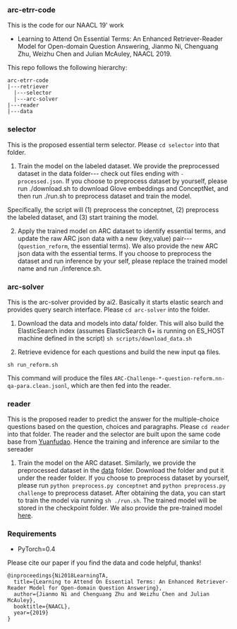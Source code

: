 ### arc-etrr-code
This is the code for our NAACL 19' work
- Learning to Attend On Essential Terms: An Enhanced Retriever-Reader Model for Open-domain Question Answering, Jianmo Ni, Chenguang Zhu, Weizhu Chen and Julian McAuley, NAACL 2019.

This repo follows the following hierarchy:
```
arc-etrr-code
|---retriever
  |---selector
  |---arc-solver
|---reader
|---data

```

### selector
This is the proposed essential term selector. Please ```cd selector``` into that folder.

1. Train the model on the labeled dataset.
We provide the preprocessed dataset in the data folder--- check out files ending with ```-processed.json```. If you choose to preprocess dataset by yourself, please run ./download.sh to download Glove embeddings and ConceptNet, and then run ./run.sh to preprocess dataset and train the model.

Specifically, the script will (1) preprocess the conceptnet, (2) preprocess the labeled dataset, and (3) start training the model. 

2. Apply the trained model on ARC dataset to identify essential terms, and update the raw ARC json data with a new (key,value) pair--- (```question_reform```, the essential terms).
We also provide the new ARC json data with the essential terms. If you choose to preprocess the dataset and run inference by your self, please replace the trained model name and run ./inference.sh.

### arc-solver
This is the arc-solver provided by ai2. Basically it starts elastic search and provides query search interface. Please ```cd arc-solver``` into the folder.
1. Download the data and models into data/ folder. This will also build the ElasticSearch index (assumes ElasticSearch 6+ is running on ES_HOST machine defined in the script)
```sh scripts/download_data.sh```

2. Retrieve evidence for each questions and build the new input qa files. 
```
sh run_reform.sh
```

This command will produce the files ```ARC-Challenge-*-question-reform.nn-qa-para.clean.jsonl```, which are then fed into the reader.

### reader
This is the proposed reader to predict the answer for the multiple-choice questions based on the question, choices and paragraphs. Please ```cd reader``` into that folder.
The reader and the selector are built upon the same code base from [Yuanfudao](https://github.com/intfloat/commonsense-rc). Hence the training and inference are similar to the sereader
1. Train the model on the ARC dataset.
Similarly, we provide the preprocessed dataset in the [data](https://drive.google.com/drive/folders/1u-7HwjjehLjQ2b-qe8qhLjTRflcJfAO2?usp=sharing) folder. Download the folder and put it under the reader folder. 
If you choose to preprocess dataset by yourself, please run ```python preprocess.py conceptnet``` and ```python preprocess.py challenge``` to preprocess dataset. After obtaining the data, you can start to train the model via running ```sh ./run.sh```.
The trained model will be stored in the checkpoint folder. We also provide the pre-trained model [here](https://drive.google.com/open?id=19IKe3tZsRLl2wwdpxxWTvNPY20oScQ8S).

### Requirements
- PyTorch=0.4

Please cite our paper if you find the data and code helpful, thanks!
```
@inproceedings{Ni2018LearningTA,
  title={Learning to Attend On Essential Terms: An Enhanced Retriever-Reader Model for Open-domain Question Answering},
  author={Jianmo Ni and Chenguang Zhu and Weizhu Chen and Julian McAuley},
  booktitle={NAACL},
  year={2019}
}
```

